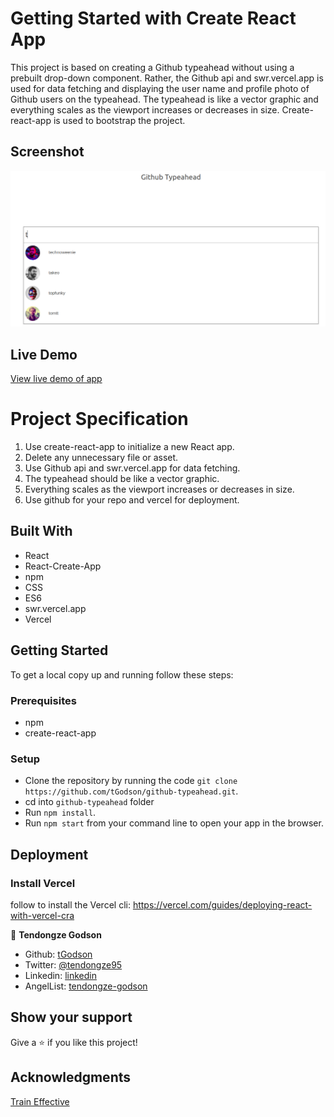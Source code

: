 # Getting Started with Create React App

This project is based on creating a Github typeahead without using a prebuilt drop-down component. Rather, the Github api and swr.vercel.app is used for data fetching and displaying the user name and profile photo of Github users on the typeahead. The typeahead is like a vector graphic and everything scales as the viewport increases or decreases in size. Create-react-app is used to bootstrap the project.

## Screenshot

![screenshot](app_screenshot.png)

## Live Demo

[View live demo of app](https://github-typeahead-git-feature.tgodson.vercel.app/)

# Project Specification

1. Use create-react-app to initialize a new React app.
2. Delete any unnecessary file or asset.
3. Use Github api and swr.vercel.app for data fetching.
4. The typeahead should be like a vector graphic.
5. Everything scales as the viewport increases or decreases in size.
6. Use github for your repo and vercel for deployment.

## Built With

- React
- React-Create-App
- npm
- CSS
- ES6
- swr.vercel.app
- Vercel

## Getting Started

To get a local copy up and running follow these steps:

### Prerequisites

- npm
- create-react-app

### Setup

- Clone the repository by running the code `git clone https://github.com/tGodson/github-typeahead.git`.
- cd into `github-typeahead` folder
- Run `npm install`.
- Run `npm start` from your command line to open your app in the browser.

## Deployment

### Install Vercel

follow to install the Vercel cli: https://vercel.com/guides/deploying-react-with-vercel-cra


👤 **Tendongze Godson**

- Github: [tGodson](https://github.com/tGodson)
- Twitter: [@tendongze95](https://twitter.com/tendongze95)
- Linkedin: [linkedin](https://www.linkedin.com/in/tendongzegodson)
- AngelList: [tendongze-godson](https://angel.co/u/tendongze-godson)

## Show your support

Give a ⭐️ if you like this project!

## Acknowledgments

[Train Effective](traineffective.com)